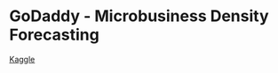 # GoDaddy - Microbusiness Density Forecasting

[Kaggle](https://www.kaggle.com/competitions/godaddy-microbusiness-density-forecasting)
